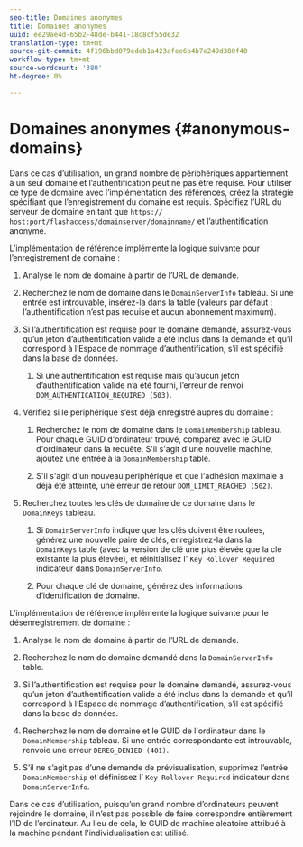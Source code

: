 ```yaml
---
seo-title: Domaines anonymes
title: Domaines anonymes
uuid: ee29ae4d-65b2-48de-b441-18c8cf55de32
translation-type: tm+mt
source-git-commit: 4f196bbd079edeb1a423afee6b4b7e249d380f40
workflow-type: tm+mt
source-wordcount: '380'
ht-degree: 0%

---
```



# Domaines anonymes {#anonymous-domains}

Dans ce cas d’utilisation, un grand nombre de périphériques appartiennent à un seul domaine et l’authentification peut ne pas être requise. Pour utiliser ce type de domaine avec l’implémentation des références, créez la stratégie spécifiant que l’enregistrement du domaine est requis. Spécifiez l’URL du serveur de domaine en tant que `https:// host:port/flashaccess/domainserver/domainname/` et l’authentification anonyme.

L’implémentation de référence implémente la logique suivante pour l’enregistrement de domaine :

1. Analyse le nom de domaine à partir de l’URL de demande.
1. Recherchez le nom de domaine dans le `DomainServerInfo` tableau. Si une entrée est introuvable, insérez-la dans la table (valeurs par défaut : l’authentification n’est pas requise et aucun abonnement maximum).
1. Si l’authentification est requise pour le domaine demandé, assurez-vous qu’un jeton d’authentification valide a été inclus dans la demande et qu’il correspond à l’Espace de nommage d’authentification, s’il est spécifié dans la base de données.

   1. Si une authentification est requise mais qu’aucun jeton d’authentification valide n’a été fourni, l’erreur de renvoi `DOM_AUTHENTICATION_REQUIRED (503)`.

1. Vérifiez si le périphérique s’est déjà enregistré auprès du domaine :

   1. Recherchez le nom de domaine dans le `DomainMembership` tableau. Pour chaque GUID d&#39;ordinateur trouvé, comparez avec le GUID d&#39;ordinateur dans la requête. S&#39;il s&#39;agit d&#39;une nouvelle machine, ajoutez une entrée à la `DomainMembership` table.

   1. S&#39;il s&#39;agit d&#39;un nouveau périphérique et que l&#39;adhésion maximale a déjà été atteinte, une erreur de retour `DOM_LIMIT_REACHED (502)`.

1. Recherchez toutes les clés de domaine de ce domaine dans le `DomainKeys` tableau.

   1. Si `DomainServerInfo` indique que les clés doivent être roulées, générez une nouvelle paire de clés, enregistrez-la dans la `DomainKeys` table (avec la version de clé une plus élevée que la clé existante la plus élevée), et réinitialisez l&#39; `Key Rollover Required` indicateur dans `DomainServerInfo`.

   1. Pour chaque clé de domaine, générez des informations d’identification de domaine.

L’implémentation de référence implémente la logique suivante pour le désenregistrement de domaine :

1. Analyse le nom de domaine à partir de l’URL de demande.
1. Recherchez le nom de domaine demandé dans la `DomainServerInfo` table.
1. Si l’authentification est requise pour le domaine demandé, assurez-vous qu’un jeton d’authentification valide a été inclus dans la demande et qu’il correspond à l’Espace de nommage d’authentification, s’il est spécifié dans la base de données.
1. Recherchez le nom de domaine et le GUID de l&#39;ordinateur dans le `DomainMembership` tableau. Si une entrée correspondante est introuvable, renvoie une erreur `DEREG_DENIED (401)`.

1. S’il ne s’agit pas d’une demande de prévisualisation, supprimez l’entrée `DomainMembership` et définissez l’ `Key Rollover Required` indicateur dans `DomainServerInfo`.

Dans ce cas d’utilisation, puisqu’un grand nombre d’ordinateurs peuvent rejoindre le domaine, il n’est pas possible de faire correspondre entièrement l’ID de l’ordinateur. Au lieu de cela, le GUID de machine aléatoire attribué à la machine pendant l&#39;individualisation est utilisé.
